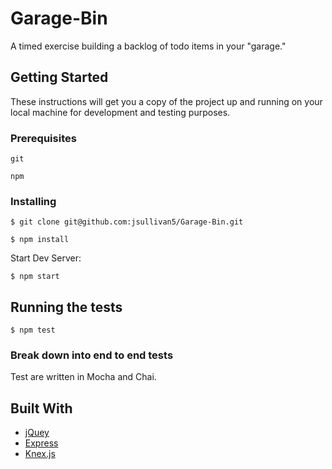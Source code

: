 # Garage-Bin

A timed exercise building a backlog of todo items in your "garage."

## Getting Started

These instructions will get you a copy of the project up and running on your local machine for development and testing purposes.

### Prerequisites

```
git
```

```
npm
```

### Installing

```
$ git clone git@github.com:jsullivan5/Garage-Bin.git

```

```
$ npm install
```

Start Dev Server:

```
$ npm start
```

## Running the tests

```
$ npm test
```

### Break down into end to end tests

Test are written in Mocha and Chai.

## Built With

* [jQuey](https://api.jquery.com/)
* [Express](https://expressjs.com/en/api.html)
* [Knex.js](http://knexjs.org/)
